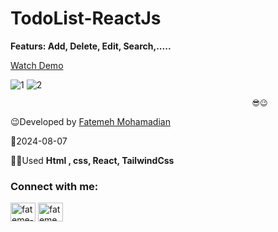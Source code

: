 # TodoList-ReactJs

**Featurs: Add, Delete, Edit, Search,.....**

[Watch Demo](https://todo-list-reactjs-gray.vercel.app/)

![1](https://github.com/user-attachments/assets/b354dd3b-bafc-41c2-a69c-870d03bedf72)
![2](https://github.com/user-attachments/assets/cc38c1e5-9a2d-4495-a547-7f2cc8e54ff2)

                                                          😎😉 
                                                 

 😉Developed by <a href="https://linkedin.com/in/fateme-mohamadian-dev0824" target="blank">Fatemeh Mohamadian</a>

 📅2024-08-07

 👩‍💻Used **Html , css, React, TailwindCss** 

 <h3 align="left">Connect with me:</h3>
<p align="left">
<a href="https://linkedin.com/in/fateme-mohamadian-dev0824" target="blank"><img align="center" src="https://raw.githubusercontent.com/rahuldkjain/github-profile-readme-generator/master/src/images/icons/Social/linked-in-alt.svg" alt="fateme-mohamadian-dev0824" height="30" width="40" /></a>
<a href="https://instagram.com/fateme_mohamadiian.fed" target="blank"><img align="center" src="https://raw.githubusercontent.com/rahuldkjain/github-profile-readme-generator/master/src/images/icons/Social/instagram.svg" alt="fateme_mohamadiian.fed" height="30" width="40" /></a>
</p>
